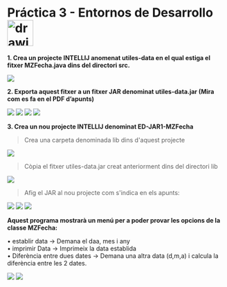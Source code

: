 # Práctica 3 - Entornos de Desarrollo    <img src="https://pbs.twimg.com/profile_images/603270390476120064/HpKRMIqB_400x400.png" alt="drawing" width="60"/>

**1. Crea un projecte INTELLIJ anomenat utiles-data en el qual estiga el fitxer MZFecha.java dins del directori src.**

<img src="./Practica3/Pr3_caps/1.png">

**2. Exporta aquest fitxer a un fitxer JAR denominat utiles-data.jar (Mira com es fa en el PDF d’apunts)**

<img src="./Practica3/Pr3_caps/2.png">

<img src="./Practica3/Pr3_caps/3.png">

<img src="./Practica3/Pr3_caps/4.png">

<img src="./Practica3/Pr3_caps/5.png">


**3. Crea un nou projecte INTELLIJ denominat ED-JAR1-MZFecha**

>  Crea una carpeta denominada lib dins d'aquest projecte

<img src="./Practica3/Pr3_caps/6.png">

>  Còpia el fitxer utiles-data.jar creat anteriorment dins del directori lib

<img src="./Practica3/Pr3_caps/7.png">

>  Afig el JAR al nou projecte com s'indica en els apunts:

<img src="./Practica3/Pr3_caps/8.png">

<img src="./Practica3/Pr3_caps/9.png">

<img src="./Practica3/Pr3_caps/10.png">


**Aquest programa mostrarà un menú per a poder provar les opcions de la classe MZFecha:**


• establir data → Demana el daa, mes i any  
• imprimir Data → Imprimeix la data establida  
• Diferència entre dues dates → Demana una altra data (d,m,a) i calcula la diferència entre les 2
dates.

<img src="./Practica3/Pr3_caps/11.png">

<img src="./Practica3/Pr3_caps/12.png">

